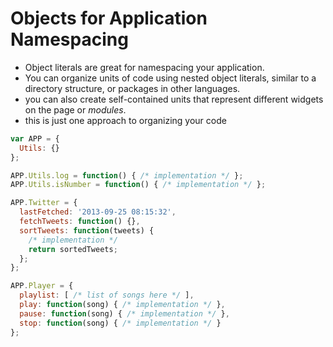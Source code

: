 Objects for Application Namespacing
========

* Object literals are great for namespacing your application. 
* You can organize units of code using nested object literals, similar to a directory structure, or packages in other languages.
* you can also create self-contained units that represent different widgets on the page or _modules_.
* this is just one approach to organizing your code

```js
var APP = {
  Utils: {}
};

APP.Utils.log = function() { /* implementation */ };
APP.Utils.isNumber = function() { /* implementation */ };

APP.Twitter = {
  lastFetched: '2013-09-25 08:15:32',
  fetchTweets: function() {},
  sortTweets: function(tweets) {
    /* implementation */
    return sortedTweets;
  };
};

APP.Player = {
  playlist: [ /* list of songs here */ ],
  play: function(song) { /* implementation */ },
  pause: function(song) { /* implementation */ },
  stop: function(song) { /* implementation */ }
};
```